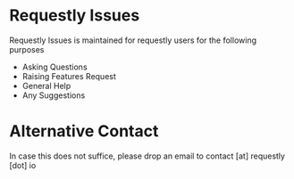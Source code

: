 # Requestly Issues
Requestly Issues is maintained for requestly users for the following purposes
- Asking Questions
- Raising Features Request
- General Help
- Any Suggestions

# Alternative Contact
In case this does not suffice, please drop an email to contact [at] requestly [dot] io 
